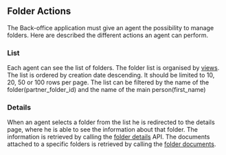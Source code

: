 ## Folder Actions
The Back-office application must give an agent the possibility to manage folders. Here 
are described the different actions an agent can perform.

### List
Each agent can see the list of folders. The folder list is organised by [views](./Folders.md#views).
The list is ordered by creation date descending. It should be limited to 10, 20, 50 
or 100 rows per page. The list can be filtered by the name of the folder(partner_folder_id)
and the name of the main person(first_name)

### Details
When an agent selects a folder from the list he is redirected to the details page,
where he is able to see the information about that folder. The information is retrieved
by calling the [folder details](Details.md) API. The documents attached to a specific
folders is retrieved by calling the [folder documents](Documents.md).
